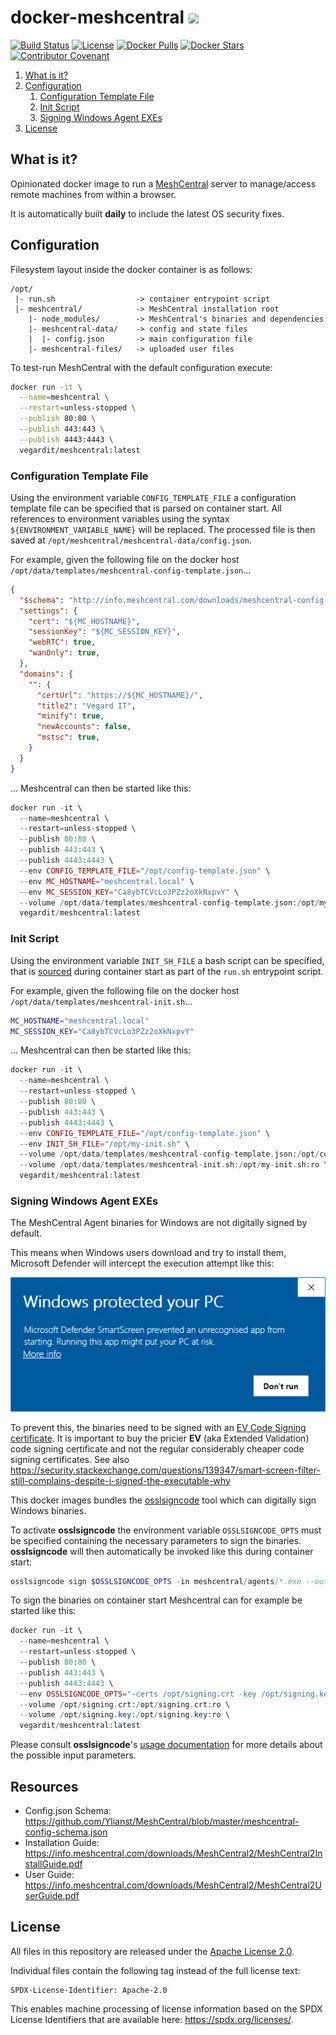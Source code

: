 # docker-meshcentral <a href="https://github.com/vegardit/docker-meshcentral/" title="GitHub Repo"><img height="30" src="https://raw.githubusercontent.com/simple-icons/simple-icons/develop/icons/github.svg?sanitize=true"></a>

[![Build Status](https://github.com/vegardit/docker-meshcentral/workflows/Build/badge.svg "GitHub Actions")](https://github.com/vegardit/docker-meshcentral/actions?query=workflow%3ABuild)
[![License](https://img.shields.io/github/license/vegardit/docker-meshcentral.svg?label=license)](#license)
[![Docker Pulls](https://img.shields.io/docker/pulls/vegardit/meshcentral.svg)](https://hub.docker.com/r/vegardit/meshcentral)
[![Docker Stars](https://img.shields.io/docker/stars/vegardit/meshcentral.svg)](https://hub.docker.com/r/vegardit/meshcentral)
[![Contributor Covenant](https://img.shields.io/badge/Contributor%20Covenant-v2.0%20adopted-ff69b4.svg)](CODE_OF_CONDUCT.md)

1. [What is it?](#what-is-it)
1. [Configuration](#config)
   1. [Configuration Template File](#config-template-file)
   1. [Init Script](#init-script)
   1. [Signing Windows Agent EXEs](code-signing)
1. [License](#license)


## <a name="what-is-it"></a>What is it?

Opinionated docker image to run a [MeshCentral](https://meshcentral.com/info/) server to manage/access remote machines from within a browser.

It is automatically built **daily** to include the latest OS security fixes.


## <a name="config"></a>Configuration

Filesystem layout inside the docker container is as follows:
```asciidoc
/opt/
 |- run.sh                  -> container entrypoint script
 |- meshcentral/            -> MeshCentral installation root
    |- node_modules/        -> MeshCentral's binaries and dependencies
    |- meshcentral-data/    -> config and state files
    |  |- config.json       -> main configuration file
    |- meshcentral-files/   -> uploaded user files
```

To test-run MeshCentral with the default configuration execute:
```bash
docker run -it \
  --name=meshcentral \
  --restart=unless-stopped \
  --publish 80:80 \
  --publish 443:443 \
  --publish 4443:4443 \
  vegardit/meshcentral:latest
```

### <a name="config-template-file"></a>Configuration Template File

Using the environment variable `CONFIG_TEMPLATE_FILE` a configuration template file can be specified that is parsed on container start.
All references to environment variables using the syntax `${ENVIRONMENT_VARIABLE_NAME}` will be replaced.
The processed file is then saved at `/opt/meshcentral/meshcentral-data/config.json`.

For example, given the following file on the docker host `/opt/data/templates/meshcentral-config-template.json`...
```json
{
  "$schema": "http://info.meshcentral.com/downloads/meshcentral-config-schema.json",
  "settings": {
    "cert": "${MC_HOSTNAME}",
    "sessionKey": "${MC_SESSION_KEY}",
    "webRTC": true,
    "wanOnly": true,
  },
  "domains": {
    "": {
      "certUrl": "https://${MC_HOSTNAME}/",
      "title2": "Vegard IT",
      "minify": true,
      "newAccounts": false,
      "mstsc": true,
    }
  }
}
```

... Meshcentral can then be started like this:
```php
docker run -it \
  --name=meshcentral \
  --restart=unless-stopped \
  --publish 80:80 \
  --publish 443:443 \
  --publish 4443:4443 \
  --env CONFIG_TEMPLATE_FILE="/opt/config-template.json" \
  --env MC_HOSTNAME="meshcentral.local" \
  --env MC_SESSION_KEY="Ca8ybTCVcLo3PZz2oXkNxpvY" \
  --volume /opt/data/templates/meshcentral-config-template.json:/opt/my-config-template.json:ro \
  vegardit/meshcentral:latest
```

### Init Script

Using the environment variable `INIT_SH_FILE` a bash script can be specified, that is [sourced](https://linuxize.com/post/bash-source-command/) during container start as part of the `run.sh` entrypoint script.

For example, given the following file on the docker host `/opt/data/templates/meshcentral-init.sh`...
```bash
MC_HOSTNAME="meshcentral.local"
MC_SESSION_KEY="Ca8ybTCVcLo3PZz2oXkNxpvY"
```

... Meshcentral can then be started like this:
```php
docker run -it \
  --name=meshcentral \
  --restart=unless-stopped \
  --publish 80:80 \
  --publish 443:443 \
  --publish 4443:4443 \
  --env CONFIG_TEMPLATE_FILE="/opt/config-template.json" \
  --env INIT_SH_FILE="/opt/my-init.sh" \
  --volume /opt/data/templates/meshcentral-config-template.json:/opt/config-template.json:ro \
  --volume /opt/data/templates/meshcentral-init.sh:/opt/my-init.sh:ro \
  vegardit/meshcentral:latest
```

### <a name="code-signing"></a>Signing Windows Agent EXEs

The MeshCentral Agent binaries for Windows are not digitally signed by default.

This means when Windows users download and try to install them, Microsoft Defender will intercept the execution attempt like this:

![](docs/SmartScreen.png)

To prevent this, the binaries need to be signed with an [EV Code Signing certificate](https://docs.microsoft.com/en-us/windows-hardware/drivers/dashboard/get-a-code-signing-certificate). It is important to buy the pricier **EV** (aka Extended Validation) code signing certificate and not the regular considerably cheaper code signing certificates. See also https://security.stackexchange.com/questions/139347/smart-screen-filter-still-complains-despite-i-signed-the-executable-why

This docker images bundles the [osslsigncode](https://github.com/mtrojnar/osslsigncode) tool which can digitally sign Windows binaries.

To activate **osslsigncode** the environment variable `OSSLSIGNCODE_OPTS` must be specified containing the necessary parameters to sign the binaries.
**osslsigncode** will then automatically be invoked like this during container start:

```php
osslsigncode sign $OSSLSIGNCODE_OPTS -in meshcentral/agents/*.exe --out -in meshcentral/agents/*-signed.exe
```

To sign the binaries on container start Meshcentral can for example be started like this:
```php
docker run -it \
  --name=meshcentral \
  --restart=unless-stopped \
  --publish 80:80 \
  --publish 443:443 \
  --publish 4443:4443 \
  --env OSSLSIGNCODE_OPTS="-certs /opt/signing.crt -key /opt/signing.key -n 'My Company' -i https://mywebsite.com/" \
  --volume /opt/signing.crt:/opt/signing.crt:ro \
  --volume /opt/signing.key:/opt/signing.key:ro \
  vegardit/meshcentral:latest
```

Please consult **osslsigncode**'s [usage documentation](https://github.com/mtrojnar/osslsigncode#usage) for more details about the possible input parameters.

## Resources

- Config.json Schema: https://github.com/Ylianst/MeshCentral/blob/master/meshcentral-config-schema.json
- Installation Guide: https://info.meshcentral.com/downloads/MeshCentral2/MeshCentral2InstallGuide.pdf
- User Guide: https://info.meshcentral.com/downloads/MeshCentral2/MeshCentral2UserGuide.pdf


## <a name="license"></a>License

All files in this repository are released under the [Apache License 2.0](LICENSE.txt).

Individual files contain the following tag instead of the full license text:
```
SPDX-License-Identifier: Apache-2.0
```

This enables machine processing of license information based on the SPDX License Identifiers that are available here: https://spdx.org/licenses/.
